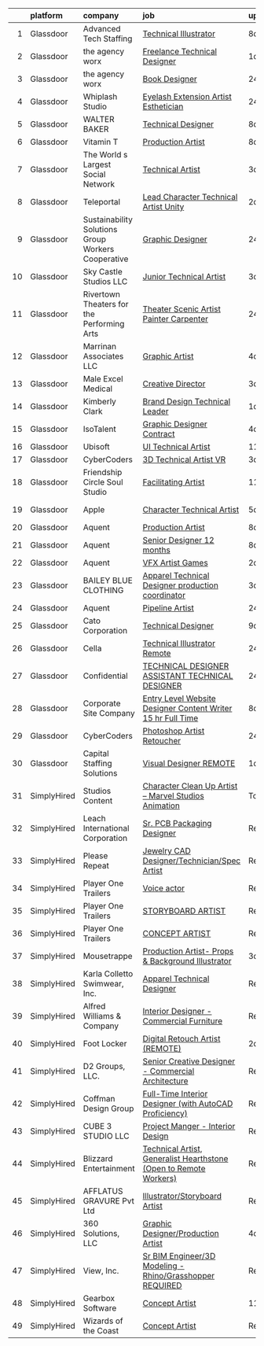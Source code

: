

|    | platform    | company                                            | job                                                                                                                                                                                                                                                                                                                                                                                                                                                                                                                                                                                                                                                                                                                                                                                                                                                                                                                                                                                                                                                                                                                                                                                                                                                                                                                                                                                                                                                                                               | update_time   | location            |
|---:|:------------|:---------------------------------------------------|:--------------------------------------------------------------------------------------------------------------------------------------------------------------------------------------------------------------------------------------------------------------------------------------------------------------------------------------------------------------------------------------------------------------------------------------------------------------------------------------------------------------------------------------------------------------------------------------------------------------------------------------------------------------------------------------------------------------------------------------------------------------------------------------------------------------------------------------------------------------------------------------------------------------------------------------------------------------------------------------------------------------------------------------------------------------------------------------------------------------------------------------------------------------------------------------------------------------------------------------------------------------------------------------------------------------------------------------------------------------------------------------------------------------------------------------------------------------------------------------------------|:--------------|:--------------------|
|  1 | Glassdoor   | Advanced Tech Staffing                             | [Technical Illustrator](https://www.glassdoor.com/partner/jobListing.htm?pos=117&ao=1110586&s=58&guid=0000018229d12e0c80336b0e93cad712&src=GD_JOB_AD&t=SR&vt=w&ea=1&cs=1_65f32e33&cb=1658558951358&jobListingId=1008005732955&cpc=149B3D5996025BBA&jrtk=3-0-1g8kt2bhbim8n801-1g8kt2bhtjfn4800-50cb0154ecf01cbf--6NYlbfkN0A9CgweQScmmzXFz_AWEu-16fuTZ4lws6om7T2AJ3_8yGS3fxso7EQq06-EfO0Qsp0Ak0hAi33wOSYFm8Xi4lPJcVlJ2an-Py1HxOhxp11c1-ZftVXExKj6-bbAiD1bDPKmH4vIErN3YopIPvL3YM-qzaiOyJCI53wUHwjRq2JuozLOAmFa6p6QhukWTBA5I0psl3ZgycFRbf0Of-8auZ5rNgMlitZ-Jp98KBK8c3KEnTjVn4tsPuvtFT_X8O26VJI0dDmvJvq6WUQYxTQ4Tt32lDMq1KgQxbgw_2dVQIDdfEk_jT0zVgJB3eJ7ZxCHg3jVpgfPTqOkK_seUpK1BxzUooiBpcBVt5ukOk_0jXcI2WlmIUCORBxj2HILpBBdbIYNsOoge_3_6yYdlggzSisPbqhd1zAQsb83W599_70MoCv-DvQyimAjWcOIgtnPZsDuPU2NcLOoKubmHBOV1mmR5LBGqwe97Y5kosdl-rhfA24Sr79ciRIdBWSrHB0i_0aKpmE7S4b_yA%3D%3D)                                                                                                                                                                                                                                                                                                                                                                                                                                                                                                                                                                                                                      | 8d            | Woodridge, IL       |
|  2 | Glassdoor   | the agency worx                                    | [Freelance Technical Designer](https://www.glassdoor.com/partner/jobListing.htm?pos=126&ao=1110586&s=58&guid=0000018229d12e0c80336b0e93cad712&src=GD_JOB_AD&t=SR&vt=w&ea=1&cs=1_e93686b7&cb=1658558951359&jobListingId=1008020309323&cpc=451933188B21919D&jrtk=3-0-1g8kt2bhbim8n801-1g8kt2bhtjfn4800-5f60632cee99fe33--6NYlbfkN0CNOKpjDIEH11s39GTuUki_mvxNbnX5BtDlH5CMrheAnKze_5JrwQ4joDkGUDohP_TXVQTHn6GQ5ABzfqJt3Bg_qg8mgbug52rkwEcGrisPpYqgv8hmS1D5KwG1SZQd3dIU6W_bar4XS1j3GFEEXRosLsvmTTgqVlcvUdU3C9rpFT1x0kgfWunpBhAAgL3pDO6tSJWaJtlgemj88CeMq2ZonLem7UQs0h8UMHsK2If7q_YWMWCgNeqJ_yG6Kw4UANL07K0o_KaHpgNnWt0JTmnzAaBLsJ2dMe1yY_PTVNOhmjmrwDAptEiR3VCo24g6h5uhECwCww_byt4g48cZFt1UbKtwaTA5lqU6mGvHIb_NW-cYNuLKCAqdjlgM_HQPHIw3MP3KFYxaA7JW1o9leyR72Y1bV9TeImL2so-uV4CoC-oiSUs3oJOJqzHxyAKuYoIfX-ipWqY1V1KHut9cdTkZVUxQA44p8u3mHvse4GS6PvJDXvNz37_M0ECmeB5nYTTTAN1u0VAwjg%3D%3D)                                                                                                                                                                                                                                                                                                                                                                                                                                                                                                                                                                                                               | 1d            | New York, NY        |
|  3 | Glassdoor   | the agency worx                                    | [Book Designer](https://www.glassdoor.com/partner/jobListing.htm?pos=124&ao=1110586&s=58&guid=0000018229d12e0c80336b0e93cad712&src=GD_JOB_AD&t=SR&vt=w&ea=1&cs=1_e585ba14&cb=1658558951359&jobListingId=1008022810615&cpc=AC285F3A3ECA6BB0&jrtk=3-0-1g8kt2bhbim8n801-1g8kt2bhtjfn4800-56f2bef7ab4534d7--6NYlbfkN0CNOKpjDIEH11s39GTuUki_mvxNbnX5BtDlH5CMrheAnKze_5JrwQ4joDkGUDohP_Qq_Ry2XKId1W8UG7leWFfwYot1I2Q7BlMdyoWZz8f1ytNTzim30JPijwQCJQhhp-MQWS4Ch7l72th1w17JImD40JPMNzOW1sp4lNxP2G7lX-Bma0LnCjZp4uj9dpJWQ6aiQ-79m7mstcLeZYcRioBalRU0Fn0QDF7lslSOdHnpKf6NtUah6tpedGqVnK8mPzOwZeCz3o9ttWz7FP98T03nWibshkz-tX5qzSRxCGpjzu7IaPW5X6gpYPFKBkvLMVfA6R0eDkXHgclHRJvhc6302INkPeWvFkNrgUdQvAmOCkM38vSJ4Gq-b-1x24XV9IuEpKqXXYZ1Sx8B-8buXaKk02qkN8JpKlGt5mW_xx5EyqCj_oqU9O1dudWkIYR_169F73GY1cFWQeTfDQAWqjtuhVPid2uj8OvD_goDLj1ur-NsjaXSq_ry-9saDn_PpGk%3D)                                                                                                                                                                                                                                                                                                                                                                                                                                                                                                                                                                                                                                            | 24h           | Remote              |
|  4 | Glassdoor   | Whiplash Studio                                    | [Eyelash Extension Artist Esthetician](https://www.glassdoor.com/partner/jobListing.htm?pos=102&ao=1110586&s=58&guid=0000018229d12e0c80336b0e93cad712&src=GD_JOB_AD&t=SR&vt=w&ea=1&cs=1_5a45ba80&cb=1658558951356&jobListingId=1008023806937&cpc=BCF6C35513A620B2&jrtk=3-0-1g8kt2bhbim8n801-1g8kt2bhtjfn4800-a4aac205ae4ff03b--6NYlbfkN0C3R9r7G2Vcs6tTQV_FwtvYebpHzuyyM-pWztZbLFsiErDqPE2K0vEoU2FOJ6iv7c7twOgkGYNpAB-ytJzYM6W4izJtKLzp5EKK04EzkRw86ECIhYJFiZkbvM3v3UF2TrGsFCwocsoMzJbb-N4E4uJyPQmUkwX1aFXUrsbLUlzFIJzkzIKcyVSXiCEksT6NgJL6bAP85CHDR9pnxlXS8Xi98vFtJroEeX3AA1eJIXQh0CcD20C6lOKugcePI0Weyx3zuTDiNGdN4JY7YXRU6IUz_Bv55qRUzqiJmivC6D8kcKZh7LAve9NWWN0dUL2xBdv0VA1Mrs2HiPWlTH_1CSUiZvyFruhGB78xhSZ59FyLvFZg3U0cyWofHMYoV_c4ShUGDk51rAsxlXP3dtzymSDzK_k-9jI1LKdn-3Ux4djC1ZPukOG6Qnj5rRb5zgp7i517oOOkp_CQT2aZbHbo4XR3GlNno3o1yRC7QBZW50DzFvyFhp44rzHLcoJAvn4hZ7-Zt_Vzp8iSfA%3D%3D)                                                                                                                                                                                                                                                                                                                                                                                                                                                                                                                                                                                                       | 24h           | Knoxville, TN       |
|  5 | Glassdoor   | WALTER BAKER                                       | [Technical Designer](https://www.glassdoor.com/partner/jobListing.htm?pos=103&ao=1110586&s=58&guid=0000018229d12e0c80336b0e93cad712&src=GD_JOB_AD&t=SR&vt=w&ea=1&cs=1_4de65662&cb=1658558951356&jobListingId=1008005332025&cpc=CA5E2B5B7F82281C&jrtk=3-0-1g8kt2bhbim8n801-1g8kt2bhtjfn4800-16b3193b0ede4e7f--6NYlbfkN0A1-j4u96m2xyqoeIWnPoR7_J4x_bs5PQ-S-7T73NKrWs1ICRAWkHF7n2wd2ehqD8mDuGAT67GNun9A0CDmgBq9KSGfgngPpHkvvyaAc0N8118XMNXDUARQgpqAiZ1AtpVDpoLLrYWxJ2obS0RKBKzT3HjfD14k6Li0J2v4QPvvVLY-SKT17o0jgPq3UAme0rQHbD5EyRwtxvnwHcmUSZIv4MBCZKfouRzlBYjVSt2UyXdgVk-SN13r63QEPq4hsxvcIGCfeS6tcQCSemOR6P8BdkJ2dFSlEFPCtD2T2uVnEyCqplOUmKgWyCswq9G9FSud6fNB8rS_T2NoyE1jHDfYpxyfUcim9RTy1dhDJLYN6izl9dJX490lcxnDAptH4v0BRkvphsItLQ3iX08hhF8RImx_lQxSDyav0IhGLKkwLXsJPN5EGefijH3fgtk25uJRxyFEnYTjqKEQBDPRAYfaApqXGSmBJGBEPvzq_h2V6Bf_HckA8Hth)                                                                                                                                                                                                                                                                                                                                                                                                                                                                                                                                                                                                                                                     | 8d            | New York, NY        |
|  6 | Glassdoor   | Vitamin T                                          | [Production Artist](https://www.glassdoor.com/partner/jobListing.htm?pos=125&ao=1110586&s=58&guid=0000018229d12e0c80336b0e93cad712&src=GD_JOB_AD&t=SR&vt=w&cs=1_34a94476&cb=1658558951359&jobListingId=1008006319064&cpc=AC285F3A3ECA6BB0&jrtk=3-0-1g8kt2bhbim8n801-1g8kt2bhtjfn4800-cb642c009b6d05f3--6NYlbfkN0DMrcEu7yrtATojKJA7cEzGQ3FdRGWLh0CZQInL4ECGI6k5tN82kdM0OKoro5eXmjo80z3blDf38PC1Zt8ansBjYCTwYnES0z5NsCGd3rT4nzWEd62_hqYw1dQSl6TavqWoMBaIsEHmvS04GKJ6S_7Kyf0ff_c4YqzIs8tdL5mNPBUCuzGI6vwtKsQ8Yvy6Jko-Tr4PYk01ZOZtBXKJO6pgrrNStfL75kPPaaoiGgMjNg8hyb7a5L7YgapJMvUGN3jOc_CPymb0pikMIr1iICKQ6uFA0mFg40E4nkQ14v8Ym1QgIRZd8_hmW5MybNraKU7GIEhCOWptBV12nKqeJQjLq70Rlm4rUvGKkr7e3TCvLETkZ3U1F1hhZ4GqGzjH-_JN5Vi2UjaaZ-eGT7JWQ9tJvj2cvHMFMJFtzjSSy0ribWSsLz1aVkIxh4D4Aasf1pRVaPuCamR8zmYm5qW2HQvC)                                                                                                                                                                                                                                                                                                                                                                                                                                                                                                                                                                                                                                                                                           | 8d            | Remote              |
|  7 | Glassdoor   | The World s Largest Social Network                 | [Technical Artist](https://www.glassdoor.com/partner/jobListing.htm?pos=112&ao=1110586&s=58&guid=0000018229d12e0c80336b0e93cad712&src=GD_JOB_AD&t=SR&vt=w&ea=1&cs=1_6e60d566&cb=1658558951357&jobListingId=1008016092355&cpc=BAEB662971763A76&jrtk=3-0-1g8kt2bhbim8n801-1g8kt2bhtjfn4800-3fe48458527b2a73--6NYlbfkN0DSgjPPcnEdvoK3uuxfISLALE6pB1FR7YSHOr_tSg5_QGIhoz_2VqUepdcKLBLI_zSI5rPHLCmBGcHrFrck0cHjdU5__OMtuROnyZWDMOtqNSikp5wvkTxRpbsPl5pbutXcizHzgqtDKCR-K6arTo1pSf5JZqUluYI6VYaa-41gPl0TfFDrGXrDZGrwF0CKf7oqQHbWr4NfcdSrC3_GPVKg2jcKyPJl5BTyAp5BnXS1yeTUKFbEBfSjHcyRD3BySge2hUi7HAuN824fXsvv3ylqMADebnL8HET3hsAo89tgzI6HpzcaWqt8yUd3o9cPc9-fiZZDn37ywppfh4aS6MB2tuhs60fcucYZR8SIz7EB04hm9oTrGq961Ry3lxOFUs7Hgd6I-83E9Xea0j0-ByvNvodqLYSz-wR_Avam5w8TszDGGWhdDARtMw23pZQt5QGW9xjmBprq2yGPbYWH2pIB6hkAqTSLw9i8qwzNMx7V53US-VceS9LR5H76o_I4NGzWpMJANqqAdx28hUAWn8mUver2TblyptYwlz8fpYXWoKn4wegLbmVDgPt90DuYZC7UR3POPDLqrpoNCkuhlV6L)                                                                                                                                                                                                                                                                                                                                                                                                                                                                                                                                                       | 3d            | Houston, TX         |
|  8 | Glassdoor   | Teleportal                                         | [Lead Character Technical Artist  Unity ](https://www.glassdoor.com/partner/jobListing.htm?pos=101&ao=1110586&s=58&guid=0000018229d12e0c80336b0e93cad712&src=GD_JOB_AD&t=SR&vt=w&ea=1&cs=1_fd9b0baf&cb=1658558951356&jobListingId=1008018217344&cpc=20E46BB5786CE82A&jrtk=3-0-1g8kt2bhbim8n801-1g8kt2bhtjfn4800-859906894c9f4cb0--6NYlbfkN0AntC0C-TCVph3zu4OMPCfnQ-MMa4QglcNogR1ub3Tc_rZpyyJWIRgVi7EPDJFmRmFcYf0QzQ1Ku_ZX85dKfE0lMzCb5y1OiNdkVSz5CQgf-MD83-MTBdnj7igXv4Tljj-W0vMddCTkwos60s-DNMwYa_SBUvewDsiz-dhR5ay00I08jioO_88zWj9ex09pR8wqNo8VcEbPAzABLKeBh7RJO8X6OViZCwijzh2tBONFwNpdNHDaY_KjiyMPNqYdWVzyFqyrLc_lW1TwHYO3ofYtWTXG05qAXRLbW7kAOs96vbdLni4N8QFBg3Jy3DUuiucFqqDt0CuEHD7Ot-ssa7Qnvz9koTpj1Qno3fCA9ptValXSW-22FxTbfFyv6V8wdtbCTwCi3D1sJN37BEktu-ft_LKVlanRZaoS326m8gZPdojkBa8orjGqu9GR8RPaH966XAsAS-M4VF5FRXIa16N_KuUzykAveXt8FGtgW8FXIIxgJg-_23GveBxuuflSRCGjEw2Zq3ExjA%3D%3D)                                                                                                                                                                                                                                                                                                                                                                                                                                                                                                                                                                                                    | 2d            | Remote              |
|  9 | Glassdoor   | Sustainability Solutions Group Workers Cooperative | [Graphic Designer](https://www.glassdoor.com/partner/jobListing.htm?pos=114&ao=1110586&s=58&guid=0000018229d12e0c80336b0e93cad712&src=GD_JOB_AD&t=SR&vt=w&ea=1&cs=1_7cd7823f&cb=1658558951358&jobListingId=1008022285811&cpc=F583A5AE0DDDFE3A&jrtk=3-0-1g8kt2bhbim8n801-1g8kt2bhtjfn4800-019f68c7207ca2ce--6NYlbfkN0DtdU5R-ToAv2xdkvsd8oJSGFfCO0ehaV5AhNAfMTO2EKkvNUCxhAZVh8FTJJJQ-LBSbytpXPmxJ0mLM8l84vRo2UWrtIQrGi44zkJfGC3AnQeNqyx7D3s893Qjt-lzv12RlHkYPDqg-XyIqYP2T_z-NX2u93bhcMFidKPlRa8IuStN2NtQ4e6qfwH0Y0BYjrb45AxFAxLEvEwUIzc1HfTMVeTBfpFnaVocS3vf4iTJmkskAFvMTyG4Ii-EetH2AyqcN9WFaBZkUQfvKp9qFB9-a2T68UeQW4l0eKHWU0zECGhy7yuKO_0BVlE4FbK9PU59t_Bk5wuzzLI2ecy0RjdS_RTFx3jUulMAB441XBqwqX527YsjkwlcIfTXLlWMs9JIh9gi7WUK02DBHViVvKa1hb0bG9R3uaCfnsbhTLD_0o79hCGJIHtWDRxjtBa0BY0Ncue0cvTRGXG34YlJL7T0_4-8jqvbhqDE7bKrlkpTkVE_BM2vDfpFX-UDaG3kNZI%3D)                                                                                                                                                                                                                                                                                                                                                                                                                                                                                                                                                                                                                                         | 24h           | Remote              |
| 10 | Glassdoor   | Sky Castle Studios  LLC                            | [Junior Technical Artist](https://www.glassdoor.com/partner/jobListing.htm?pos=129&ao=1136043&s=58&guid=0000018229d12e0c80336b0e93cad712&src=GD_JOB_AD&t=SR&vt=w&ea=1&cs=1_2aa94c16&cb=1658558951359&jobListingId=1008015506203&jrtk=3-0-1g8kt2bhbim8n801-1g8kt2bhtjfn4800-0e0249a78735fb28-)                                                                                                                                                                                                                                                                                                                                                                                                                                                                                                                                                                                                                                                                                                                                                                                                                                                                                                                                                                                                                                                                                                                                                                                                     | 3d            | Remote              |
| 11 | Glassdoor   | Rivertown Theaters for the Performing Arts         | [Theater Scenic Artist   Painter   Carpenter](https://www.glassdoor.com/partner/jobListing.htm?pos=109&ao=1110586&s=58&guid=0000018229d12e0c80336b0e93cad712&src=GD_JOB_AD&t=SR&vt=w&ea=1&cs=1_5f3686ed&cb=1658558951357&jobListingId=1008022977348&cpc=82ABD2B5CEB98952&jrtk=3-0-1g8kt2bhbim8n801-1g8kt2bhtjfn4800-59be4934078a1e48--6NYlbfkN0C2ruSLbldHgJRxGqX58M4ekFWuaOJ1Xy3nZgzYPyc2K5DCdI3untnD8w4bRbPm75XK3iZ8lC6a5awUCwdi6dhvDUFKHTvzq0pXs7yuW0GdvvTJkGheNc21EnzFhxa9cBKlUobHATNsKp6kyNGl377sPkB1cpUZceWW11LDowq4T07t3DYlPrkZgs6X3clJGazWSxr5jNiUayCvWNnCy-c4sthFdWaTUAKmOFTq4B121NTMGN2EKRoUknjI9fs_LZwHTMQifUhIPZEwCK1bie4-S9jHPYl2gH7vg6PKLlgh3kmGc8GRe3j8lUVYsiiKYf2yojfePMxcHuTSTU3GMuPifQlqE_ELP7eFjDkaqT9aZ5AAAJeYKor8rhOgo8M30X2irFJHIediIw9eBf3ZDCLLELGPGUQBJa9cEPPbYVoIHcTi_s8ERHCHglaS6eiC7RKKsUps-w88tmfT0sYU38el5tahe3jDfqmZHEbV7gRqA0JgIV_O1SV9VPMjJgqTaHGC9euqUYQftw%3D%3D)                                                                                                                                                                                                                                                                                                                                                                                                                                                                                                                                                                                                | 24h           | Kenner, LA          |
| 12 | Glassdoor   | Marrinan   Associates  LLC                         | [Graphic Artist](https://www.glassdoor.com/partner/jobListing.htm?pos=105&ao=1110586&s=58&guid=0000018229d12e0c80336b0e93cad712&src=GD_JOB_AD&t=SR&vt=w&ea=1&cs=1_7d191a0f&cb=1658558951356&jobListingId=1008012020160&cpc=25F7D4ABB6558D0F&jrtk=3-0-1g8kt2bhbim8n801-1g8kt2bhtjfn4800-d0d3145089aec4e2--6NYlbfkN0DzaDHVbxJ-LJZej0v9fk4K-FwNocoxjQ_zxp68kPBvcgR9UG8IK_m_cyK7bRibnjp2ZeZUK7QwJwDsLm-I7t4pQC942T1US4nsZiv1UkpE5yWyI44klmBesQxSm8EyHN-tlhE2QJaoO_1-1QZVqzIvIo-NqbOSGGZYATFrEbFbzGARjqiOJyO00RW8TmvCwvv1yVxOjKXtnpdy4_mqnY6xmOKBraMKjjPb011DS1ljspCADw5zCTslqzS4iW92gNaKHjU_W8dITmha4dOQc4jS8fA0sva4jPIAApWbs-DpAprv3U5FG9aS-YT8rSYEtaP-OfgzxLDxJ7Fzg7o3-e__mFZz9Pl5Bebd-cFP3iI9vTI0NCHC9TQWQydeygdl0qXJdjdNExgTrnqVDnCgkAAdv4QcK4QdalzHChdQHc9NgPCItY8o-_7glkV0U8qXll5zimfAWez0XgiTJnKSpFO7PqK5q3vjmps9TvC1acXAmY_Y8z4CdlCjZV-omh4O3DM0zxp5-W_1Xg%3D%3D)                                                                                                                                                                                                                                                                                                                                                                                                                                                                                                                                                                                                                             | 4d            | North Kingstown, RI |
| 13 | Glassdoor   | Male Excel Medical                                 | [Creative Director](https://www.glassdoor.com/partner/jobListing.htm?pos=115&ao=1110586&s=58&guid=0000018229d12e0c80336b0e93cad712&src=GD_JOB_AD&t=SR&vt=w&ea=1&cs=1_960ae548&cb=1658558951358&jobListingId=1008014400362&cpc=1FDE87803EF93CD3&jrtk=3-0-1g8kt2bhbim8n801-1g8kt2bhtjfn4800-3f63451143e460bf--6NYlbfkN0DsBOlmEAMqZtav1V1WKZO3RUElpafjggtWvxyDQ3xFSifppBEtoJtmKfzthX-vHSumwAG3Mw0AkM-YdHZfElya1pCkAPA3G1sU0mEkGmwwCCfFS7waZYYsL9OFTvFv3nF9fbhmTnv-YwTo2I-WNpGWbE29WmcIp3TlMOo-_vM3w-7UArWCqDt1n0RXjq4olpHe2ZdA77VBA4OOi3X81XXhBn_rEygghpnfrKHVfpCCCXCPQ_T2sfBVrrU2tVJxcuGTzo7rJMWt3XpCoH7-T1caSnOtDHv72vgElwQeSlk0UZt8naJeM2Nse7lGaIN7nMxEbsBRDhlJ1jZXwhC-lAmgq_oHfDOlX35HOwce6Qxdj-oVbfxyetoFBiy09EuZJjtOlRaMuVeC8CyEAiaXBe0IYGoV5-aXip7Uj4ex4mMQOvVO2z6ZdfB_ozF2A9mDP-nrZs1DVongCqyC1x5gOr_OAnkiYzIkauW2NDs51qpIpNl8OlE89JI4hKnqHYP9CaI%3D)                                                                                                                                                                                                                                                                                                                                                                                                                                                                                                                                                                                                                                        | 3d            | Charlotte, NC       |
| 14 | Glassdoor   | Kimberly Clark                                     | [Brand Design Technical Leader](https://www.glassdoor.com/partner/jobListing.htm?pos=116&ao=1110586&s=58&guid=0000018229d12e0c80336b0e93cad712&src=GD_JOB_AD&t=SR&vt=w&cs=1_1bcd7bfb&cb=1658558951358&jobListingId=1008020834335&cpc=D69957E0862862E0&jrtk=3-0-1g8kt2bhbim8n801-1g8kt2bhtjfn4800-d40f071fad7d32cb--6NYlbfkN0Dig86G4ktrN90rJm4FEtHzKKttloEdrrFpX9HG6zKuQMw8TKMslLlcjrUNjEIzfmquyH-shCZIiwKhuXCvaOiRPBJlm8NgC-5J5M0SZeBLZt-_g94oS0mabD1lrTFrJR1nySTblZtt8lkx3wI4_OkdvBZnckuD05Q3arYIc5bol4aizDj0w_17jbp3enxcsWUtY-YfSnvLSBFayTSdK2mLrA5bx4MzI3_5lykirpChUBPPYVqqeRTGy4uZmtoqFaa-h_Rf1T2a3Q15jwTn0wmDMFz44_w40ipXwRbNblC9-F5Ul3t-Ktwpy0yLNwb7byZyrfC9Gz_s9ftRCIkbKM5AYySUPusFrvOQRCHLAj0Sg_7J2iYciVuj5xssQI9Pc6xLPvVNiM2T7PPuKRXV_8_vwWmkzKA3h6HwIi45c1_zo9Cwy1wcint33Tnd6zkULPPKFSq-8VwE7UC7w8qqlLkQJ_soZNVo-Fs9K2EJS4-iXv5GYTv0xEQe01VFijSxB4JdwBb3EtN845xhMHhiiun6Ogxup4Y2_4OYM64iG5is5K0LdVx4Z5PkTKUKYniqPpxKa0cfFg5Yau3oxCY9qZJGvrbQLc7taK78l_YFdY2XmqGyRFvGWXoAJi1ynghWIInb1vddda_G2Fe9gwXSAHnSGVbyx2FTHYaFs0R3zUjWuPQeQ-mp8lSGtAhCf154fZsRw2NFKqJDXsdY-x6omaVjS_S8GGnrCw4HrcA6EIJVUiFXsWqIRZATIxieWo6FSDA84WW9rRcX1enFtYGEPIYrLIPUfDKRmDn9kRvNnnpkZdfECFolJhlYdsgCq_aufTMZsnBIvMya3JKaqNSPmV0kNnyMpjJ-jqAyTin3Hd7d56me6mGB0Xa6mngijeIrC3BeKu3WY0tZLhttgKAi9n6pWRcxbCqOYusd0O3_oXzmRUwuuRu6yDePtdIKaY03l7JkON9Oc3enzsamZY27pemrbwdsCTC-4XwXWK3tbbLItGuniZgnVijIYhayDrx6IhcDzx47mNqFk-iC3ng0ED2qoRdw4SrHTtVVBRFJDDHnJZgiBmalgVIVh4JWfjQDTjerdJ3ahR_MlvwFgqS7nt5QjvLB4eYKOuE%3D) | 1d            | Neenah, WI          |
| 15 | Glassdoor   | IsoTalent                                          | [Graphic Designer  Contract ](https://www.glassdoor.com/partner/jobListing.htm?pos=119&ao=1110586&s=58&guid=0000018229d12e0c80336b0e93cad712&src=GD_JOB_AD&t=SR&vt=w&ea=1&cs=1_4848f5bc&cb=1658558951358&jobListingId=1008011865616&cpc=76BDADE3D6D9A820&jrtk=3-0-1g8kt2bhbim8n801-1g8kt2bhtjfn4800-d5864c707e7e71d1--6NYlbfkN0DImNp3QLF5YaqX3zr-2zRyW3u228IGIKvMFxM2hsb-NJvdz_sOttE7GdBqitoFMOkmlj-zsVfY4XglKaTiL0dgdl8X4ikKX-RAx4wOJ7ouy3SQJf1dOSVQP5rrifk8XQottKcxFNL3SJs70WphZhGI1cpGoSYBv7_ij5UetXYvjTlbhArdVa6s9PL4BwwJei9O4SdK0sl7LW_4trrtfCo6gs9zOM3vGnBIwrK-YXn1aGVw-bq2YqiQgBkZRu3lxD0qimMmUAb_yvzYsE0vGMTNgylhrc4vn_9bU8WR9ZnZN4cY4E_MdX1rZOCn9PSXO1RwwP_AuW1khl8hFfhOKBVrYulSszcCCe8e-uWAnK1domLt5MEqFY3E0auvaTNxi6Zqv_gNQ7oVHfEuInGYzE6aNOwmkVBpFHTA7czddmSX4Gas9AO336MfROyW3i4BFqyosiy6BwjuqRB3zyhJm8oieuUN2flLhrF_nit2T88NR2eYbb_s7WnUgVbbAO4HnhyAChO7OIqeQw%3D%3D)                                                                                                                                                                                                                                                                                                                                                                                                                                                                                                                                                                                                                | 4d            | Lehi, UT            |
| 16 | Glassdoor   | Ubisoft                                            | [UI Technical Artist](https://www.glassdoor.com/partner/jobListing.htm?pos=130&ao=1136043&s=58&guid=0000018229d12e0c80336b0e93cad712&src=GD_JOB_AD&t=SR&vt=w&ea=1&cs=1_b6885391&cb=1658558951359&jobListingId=1007998494479&jrtk=3-0-1g8kt2bhbim8n801-1g8kt2bhtjfn4800-c9b21f008b357e52-)                                                                                                                                                                                                                                                                                                                                                                                                                                                                                                                                                                                                                                                                                                                                                                                                                                                                                                                                                                                                                                                                                                                                                                                                         | 11d           | Remote              |
| 17 | Glassdoor   | CyberCoders                                        | [3D Technical Artist  VR ](https://www.glassdoor.com/partner/jobListing.htm?pos=118&ao=1110586&s=58&guid=0000018229d12e0c80336b0e93cad712&src=GD_JOB_AD&t=SR&vt=w&ea=1&cs=1_36017378&cb=1658558951358&jobListingId=1008015068588&cpc=F4EED0218A761C36&jrtk=3-0-1g8kt2bhbim8n801-1g8kt2bhtjfn4800-b23eb107a6dc3aad--6NYlbfkN0CpFJQzrgRR8WqXWK1qKKEqALWJw739KlKqr2H-MSI4eoBlI4EFrmor2FYZMP3muM3y1yHAFzlwARSNevyfBoFO0j6iNyLN4KuIk2qBKc7F6YMMdPOoWBLhIvAPxacVQ7xbHxjG9jZkKVTxBiVg1Vh_ZrMh2yKbcgqNTX6AN93v5cY6bjqxVJhf1ofUoO85acm-Tb1WRmnS0xmuUt_RinQ_NnQ0swtJeerGZW1EQHdS-g3fxtJrYzLSWwjBYTFw06UX_71GAlOxETiAMR8EKHYyDqXEQmLkIFXGO6MlV1SOslGHZc0OEwMdmBo0NX7bTugJwSZ1t36NNQaRuzUyw6gpvhUNglZKnDaRRP497EKSvh2AffbMSx6P-M_F0JeTdrf8WhPnWTbVclUww81OLZomWwhrKSa2HjC2R0Iml8IQnDWjHzQxB6Fw0-crfaKDA3wySNiiYbBqrpGOflfu4X7eibeso01AQePAxIiLyN9BvNi4UI-LhREk0w6bC9dlHhmb_T-VTdtlKQ-nULxphpspfVRGQmKq0GJmnJ9iZS0cl5jUn-97mVFLqkbKygloaMNsUnzxpUT83JaHduCDxrLJhTfXuyA-DZn98AvVRcDCBYLdJrPbusS26uw5u9eG0vadZ6yJH8CHFGhCuueqrD-c8EzOJpZPcdVdZkHmzc92u6PEf-teAiCFaGlwhJwdTFL78CPAxb5IC0upzT53iNCzywLODvVbpvPDwlAUs1Kmf1bC2QOqOqR_OFBXCjOikPsrnkKOxKFx-mbN3pQgbW_ftQ7h9bvtir5cNhKPU1Q4_ojVVb4e9e8W-Et1sKifvTCQYmiA66YYOXNYoVyn1jggILmaJsxjPoZ4ZvgztmriXMdCAZqYohHHfHZh51Ngulb0otQy1qCb2iH8B8GWOIMo3OyrT5jdaj_bqYhCeP1rdJBEzzloNKuutxU9xtC3XkLh-vUuijrt4QyBJhCHIFsadhQ9-IWTzAkQcY9Xy3C7nA%3D%3D)                                                                                                                   | 3d            | Venice, CA          |
| 18 | Glassdoor   | Friendship Circle   Soul Studio                    | [Facilitating Artist](https://www.glassdoor.com/partner/jobListing.htm?pos=107&ao=1110586&s=58&guid=0000018229d12e0c80336b0e93cad712&src=GD_JOB_AD&t=SR&vt=w&ea=1&cs=1_a237bcaa&cb=1658558951357&jobListingId=1007997379701&cpc=281FE6ECBEE2538F&jrtk=3-0-1g8kt2bhbim8n801-1g8kt2bhtjfn4800-cd5f6426ae09bf2e--6NYlbfkN0AZiaPZyccuKjlre0e0RaBFeO48J0QExrO5hcuLctOVaIu_7Bvz8W8UOYOnx3XUNJ31wgdSvtoeeXvIxZzyZqTGxdrgCrcJVHy9sALxoqXUk9x8FcWFNXNzqSi2fRTrQ62_pavcWlSl3ZKIsgbYS5tNPu7FXYeP1obA_dE-c40LoHDPYEpMgtUU0LKUfRvJetjzB-YTvwNMJIJ6Jy-rilbjZ33zezYQUXJztUNh9TkmdINKlsue2GrOGkExULXFda5Lm7KymjkO2i_k7z6xGMj3Sc7xtuR8cq4k9vTXY7PdTjV4uoXaZXVsk9E1JijtdZnCw6HPgliDxrLd_3RHXslnEP6-tt2RQ-bH_-FdNUpRzLae3itjDSu76jY-xAfxiLbQX9LhmHgU8qwjRYbJPoGhl-HXNpKgkjVEoBbFZDfHx6BoxOgT3lRmMKZ4zUorpHydnBBtU8C-R7ScN-2BpBqMMmFHHeWrmuCcVNkd1ERHu80EO30qTTEFZX6J8dHYfGU%3D)                                                                                                                                                                                                                                                                                                                                                                                                                                                                                                                                                                                                                                      | 11d           | West Bloomfield, MI |
| 19 | Glassdoor   | Apple                                              | [Character Technical Artist](https://www.glassdoor.com/partner/jobListing.htm?pos=106&ao=1110586&s=58&guid=0000018229d12e0c80336b0e93cad712&src=GD_JOB_AD&t=SR&vt=w&cs=1_6c475da0&cb=1658558951356&jobListingId=1008010117631&cpc=F41FEAB56D215062&jrtk=3-0-1g8kt2bhbim8n801-1g8kt2bhtjfn4800-66b1a914a282f75c--6NYlbfkN0BvKrLyj5gPmtZO9T8euul8TCxuuKNOtzRJOomxnwSEodTz2Bc-sPZl5OJ9R4TJsNcVXjfURhm1FmbdCaaE0mLWioVSDreO3to1QXyS7aRPvqaJnMMzTGY9OCqxT0CVY9Pig2Hg_riI1LAm-REtiMWaXOApSLO-NJxFTmsaneEUEO_Vxlis5irsO_S8bKtKrrr7-e0CqJpi0e2Pb1dUt7cih4IKszEZKC36ExcNEJawhBFSJrW3_XL04NFxALSTDv0rqKbHUOlLkME1Mh69jSUGmMnu_lRvdO4ouwKpvmcXK5MiMsKa6OdGmIKgf0aDFT8xnG4jjeK_8SOlK_7xrA615TR69f788OMZjSOqHn61yNLJKmyL7zepZUpVQqY0vvujgYaGTaB6S8hqy5BRv8Q8soYYioRB0wj1B0Y7KGgpNcR13Z-2HPS3MRPM395XbMus-X6djNuKb5VE9BBoen_z5Csda_UVHVK1S3qXF3jbDY5hqpPFVvfzCU-2XyjQnoCQy2nx3a7VOgl6oI6XExICnEV6J6oefu7ftTgeBSVsEMayfGEqRYcVRf97qyx9p9LyT4DM4_KtHOpQtYeLnYL8yYLyTadI7kxYeh-dLh7UxMwk2tlSurgBtLCl5A6L42hWsh07d7BrkYl6EMYKlVi4kKo7aY93ItOsMq_w3sLbPVsYKabyvbXLH8kqsE7VpMZB-mjwD9v3hvclijK1Ot55ndsoP46g1KLizCSPgqpWcDmB_fr13ugGSG9nkHvNeLnlbwegkd7xBT5Dj01rUxN8ACFk6FbNts1ANszWkLYlmos3sfYLJXoClNjBYgHatSood_AbSEvAbq-temOpTp36op7_siVZ0tXK4Hv8j6FbyqhlU41xsXuSWPqOOyTg8SBzECAS9GJL6JBXz1P_V8Ot_jYzgCLsT6XKMgk9AkrAevuoWNjvu6j-dVV9ISaIDboiuxjAHBTinQ%3D%3D)                                                                                                                                                      | 5d            | Culver City, CA     |
| 20 | Glassdoor   | Aquent                                             | [Production Artist](https://www.glassdoor.com/partner/jobListing.htm?pos=122&ao=1110586&s=58&guid=0000018229d12e0c80336b0e93cad712&src=GD_JOB_AD&t=SR&vt=w&cs=1_08f98233&cb=1658558951358&jobListingId=1008006434608&cpc=F41FEAB56D215062&jrtk=3-0-1g8kt2bhbim8n801-1g8kt2bhtjfn4800-c8f15266179b927b--6NYlbfkN0DMrcEu7yrtATojKJA7cEzGQ3FdRGWLh0CZQInL4ECGI9gD0Wolx9R2EDT7B77c2cQEUGPDUSTbuxhLw23tpuGCzUJpDT0Yu4R-59SbwJZtuyYwbqhVx61IJxk5BNVB2D0YkjgNrZdvEswSd6T4OZ1MwaDEuOPnXAKSr2CKggTv1h7vJ2aYKEbw-tLQxCtNNKmKrEnefGpYEE1ev3JU5lI1c-zMDLXhHpZHeNgSmLisJJZyYxSFH2A5kp3JdlyyWwaJAIMbA_CNCRG_41NtwbWqR0gnSQ037v9z9HuyP0YmJEGIHRO33XcPwibU15XVynD2isoGlhaW1nXcPMHd6TyThNRrQlEn9MGyvTFINkfzY6YuGFcQHFdYds8y5a2oTGxle0lg7bbOtQ6FTqy6Lb9gWt_uRrn2Y-AKfgTVtpHiggeJ4Ar1L_jcHmf-ZIjeyF2k7IUuyan02g%3D%3D)                                                                                                                                                                                                                                                                                                                                                                                                                                                                                                                                                                                                                                                                                               | 8d            | Remote              |
| 21 | Glassdoor   | Aquent                                             | [Senior Designer  12 months ](https://www.glassdoor.com/partner/jobListing.htm?pos=127&ao=1110586&s=58&guid=0000018229d12e0c80336b0e93cad712&src=GD_JOB_AD&t=SR&vt=w&cs=1_fa19ac78&cb=1658558951359&jobListingId=1008006434606&cpc=654405A9B1E0A9F5&jrtk=3-0-1g8kt2bhbim8n801-1g8kt2bhtjfn4800-73895f838e252203--6NYlbfkN0DMrcEu7yrtATojKJA7cEzGQ3FdRGWLh0CZQInL4ECGI9gD0Wolx9R2EDT7B77c2cQEUGPDUSTbu6ie_9Id8KnFr0yOJl-PMCdJ6V3ZtS83yxlVyJSD4qR8AFC7rocWiVVwuAl3eJ7O7LkNgGo3O-TVNNaZQCpxHPy6W6QpMmUjjMXK0_OQh6v75AZ30KISD9tir-XC4W2Tv0F0Jf4aj9T9f-yw0Q2Lq_sIbXqqZVpfXDZ9r6Qb9cDjAGxsFyUZTwtX3JoWL7aURm-cE3q-s0Tz_PmpxVxz30UINupD7HtqRGnM9sT2djbszdNZ-VTyM8kgETfZJJuhnlecwFZNcNkg0LQ3QJX_bfsu4bcfhRk8eArIhXIXIAfMkX6Q4cjbqf5OJTYMotTYshoOvcIRQVtqre7lXXwM4BP277nL2zlbkxO0vzZZjQ4rsZG3HWYgsPFk9nCHISEc2w%3D%3D)                                                                                                                                                                                                                                                                                                                                                                                                                                                                                                                                                                                                                                                                                     | 8d            | Remote              |
| 22 | Glassdoor   | Aquent                                             | [VFX Artist   Games](https://www.glassdoor.com/partner/jobListing.htm?pos=123&ao=1110586&s=58&guid=0000018229d12e0c80336b0e93cad712&src=GD_JOB_AD&t=SR&vt=w&cs=1_3d5e79f3&cb=1658558951358&jobListingId=1008018236891&cpc=F4EED0218A761C36&jrtk=3-0-1g8kt2bhbim8n801-1g8kt2bhtjfn4800-0196e5cd4b07540d--6NYlbfkN0DMrcEu7yrtATojKJA7cEzGQ3FdRGWLh0CZQInL4ECGI9gD0Wolx9R2v-Aex0-GK04TqtDen7U43IV7-KTruYmqw6eDqaCsw1KTJ6XvPedr-0xDOpRyXJwILUYld2fm5PLuPyyWgyKPfoSK9z44uxC-5Q28C2EigSmgfMBNo0zOFUB3e4HMidCOZ9vJ4epcoDIlOkQMUKb6f4inOZzGR0Lk-zUZ5LeckylCiak5MwdNRHWvQv_oLtUYJNbMVheWq0KnhoOEclS2Ku7umXlApvIm1oU6E4cXAXs4ii1aXepWXkFfaHSOGKHrrWvr1TrCHjmSHh_4iZWWCjtYIKwyeKEdLWjNOwvqhRcbylxc8LM75mRCXU0XRYqV3zNYKs57i9NBkvxnavcM7RiTjUASnnZURDz7Gyol7vTLM0dTyvHy-71mkW2OjaJAKGGL8h1eDoNNeP8PzAwvzQ%3D%3D)                                                                                                                                                                                                                                                                                                                                                                                                                                                                                                                                                                                                                                                                                              | 2d            | Seattle, WA         |
| 23 | Glassdoor   | BAILEY BLUE CLOTHING                               | [Apparel Technical Designer production coordinator](https://www.glassdoor.com/partner/jobListing.htm?pos=108&ao=1110586&s=58&guid=0000018229d12e0c80336b0e93cad712&src=GD_JOB_AD&t=SR&vt=w&ea=1&cs=1_ccfe71ad&cb=1658558951357&jobListingId=1008015178127&cpc=151E51E148764572&jrtk=3-0-1g8kt2bhbim8n801-1g8kt2bhtjfn4800-42036016387282d1--6NYlbfkN0AtlW_omU2Xx3W-19HQ_drmTKCWebiHnmA5lS5PDL5G8VZrnQuVcD_rzQ8NbSYWTamO47Q3YFxmMeLo51UCbk2FTmwxCLwl0xOxVDM2wdqjSYAwSY0BoSDJxILfciNqVGoWkmUAG7e4yGOq8xYwKwNVbtudHjLTwmFIpcQ0zYQr8pnqDnkQyFc8oeYAVkgup2qK_OX4Os4mgrTvbx7aJqaolKpIQHtuKDohvOH85pkvN-SLSU7axMpMmapHyOL3l9Yh0rEpH2YM2kaQ5ZhsFw7suWFrtCyjQ2ne6Fc4HeYj5saqxRuvTuXUJMEtCYqMm6u2DOOelCkZb7PtH32vhx7s2tLGp8xcP-FnFUWukDG2epmrZEQj--Lyn7oKVYOVh15NZtu8Jk99NI7IRCI046g07UeZ1L6nlzmzoUOdbkM7e9PyP1iGy5nAeW7uc0hP57y5JoG-A7SYHRgCTr0dQQnZqUK89utH928q49lvAD0G6G7-dMm8zLlsRVI0FqDb1fMHHnwVjnAdAUq3l0QxBCE92hlcp8P9wHnhFXIbuCLrWg%3D%3D)                                                                                                                                                                                                                                                                                                                                                                                                                                                                                                                                                          | 3d            | Los Angeles, CA     |
| 24 | Glassdoor   | Aquent                                             | [Pipeline Artist](https://www.glassdoor.com/partner/jobListing.htm?pos=120&ao=1110586&s=58&guid=0000018229d12e0c80336b0e93cad712&src=GD_JOB_AD&t=SR&vt=w&cs=1_5a393979&cb=1658558951358&jobListingId=1008023120719&cpc=9DC6E4D8324653EE&jrtk=3-0-1g8kt2bhbim8n801-1g8kt2bhtjfn4800-81da20a4066c7589--6NYlbfkN0DMrcEu7yrtATojKJA7cEzGQ3FdRGWLh0CZQInL4ECGI9gD0Wolx9R2v-Aex0-GK04Efnm1Pc1Fx_xW-icw6l6Wbw2YNPfEu_YT4PWoktSEPEFDwblf3jS81U18Fe96z3h-bP4glj3PZmiyuRqWbVnY8O9DJa4_LM_j-isT6WZt6c9wr4kl-NtGAafugwvtfPm08TBvU0Vpg9qcFrhn7GvTrpeOrgCuplKVCGHssv_xBojvzAZsygwYiscOyburntyiymTAviDGBQqXVLWLRIeLX4yQUBKisgR1e8nafPTOq6boasacytP-t83iWxpVMvbhoUI5Kcm6iQkSvjfrAQg-sEqVYYbQeJGte3cLEKvV1cEAIavZ2WrQ1ldADmIyUZ2khHkeMCRzqchE6ScpV9Fa1cgMrdanW5tg1-Zq3LgtxWiaDV2xHs8AtCwzqX3TH_L2BkYo-UYt9w%3D%3D)                                                                                                                                                                                                                                                                                                                                                                                                                                                                                                                                                                                                                                                                                                 | 24h           | Detroit, MI         |
| 25 | Glassdoor   | Cato Corporation                                   | [Technical Designer](https://www.glassdoor.com/partner/jobListing.htm?pos=111&ao=1110586&s=58&guid=0000018229d12e0c80336b0e93cad712&src=GD_JOB_AD&t=SR&vt=w&ea=1&cs=1_17da68bd&cb=1658558951357&jobListingId=1008003121204&cpc=DFCAFF9DFE7B86C3&jrtk=3-0-1g8kt2bhbim8n801-1g8kt2bhtjfn4800-54a39bf160ad0a16--6NYlbfkN0Ct3M3m9Ud2tRSZuHYvn4SP67sswXNI9WBB58kn5xwxAUXlFgyh4lcHR4lKXZUlDjx7_hsZom1CaEi77VKFlAgqpakvmdQX441aGTX9zEO-prXVaVI4Lgv0ZSM1PTS3h4MwLPllnF3jIOIWeruoWrc_1J4d26q_-RVMHM5hgsOIFQ8qggmwEGhQPriMtQc2tfO9veUGBbeDpPuQZfsAwYJlldCVd_oVc_MNf0quTNU35qoE2ZkyD48DCTOjT50ygZgv0dqOjCAuJ0LR2uvyPpp7qF0ePXdBcgGZaJ_oGP0cbnjFF3B7StifwlNzqmzCrOtgDvvg3e4JbIbf2RBy5ZiiQCEEWlHMbdmaHIUFDMyeTBVk0i5YT9hE_9S2XFyMbW1DEQcl59QMImbJ61Rg1VwAP5hFTdGhqWC5o4vA-qfSc1SVMfftlYQf1qb9v5qDJfzqND153PU3F6zW2Ge79RPUbuBUjXcKBudqtJIHoOu2UxGfQ0y5z0zb9vfPumfvqNw%3D)                                                                                                                                                                                                                                                                                                                                                                                                                                                                                                                                                                                                                                       | 9d            | Charlotte, NC       |
| 26 | Glassdoor   | Cella                                              | [Technical Illustrator  Remote ](https://www.glassdoor.com/partner/jobListing.htm?pos=113&ao=1110586&s=58&guid=0000018229d12e0c80336b0e93cad712&src=GD_JOB_AD&t=SR&vt=w&cs=1_a0ad2009&cb=1658558951357&jobListingId=1008023883302&cpc=FA84DF7EA1EC2398&jrtk=3-0-1g8kt2bhbim8n801-1g8kt2bhtjfn4800-aac7c89c5d65b6e3--6NYlbfkN0ABL5jwqrJX8j4-zsE1pdctockIOMh3bUiDojLxDHSgfnyfdrl215GIT9Vdrv6w9UnAytQFZw4tVq_c9ar05qtUlvDqcusb755niy-moqNTCq0ndcGoYCR4Un_aOutVlsljCqmME19SI8nFnVAfWCPVVhP1ZsTTbDf1FBxUuCoTy5WpAsRBOr2ceN5j1qJgitaoeLbB_Ru5Yhh18kCRkCrpjZBnnxkNR1wtMBJ2m0LPJ30cnBQ3gOTL7SGucSf-59b9IAdvRUor8eMcMQ5ABRYFhJDk3nyP22NS4YzuhgSN9cfNyDa5alOqQL1an5B-MSqjlKmuqgp5XT00Uf6PEGBovX9QIDMYj9GZa0olAt_z9svUFg1UQw6VbDVvvSMnD1LWWfK9JT8_Nd-4tqUMrQ03egU9If8H97jcYpAfe57kOjt_2L0FcO9CcEd62UZ71of8gKWtASpHxrEuJqtR93ghHJoBTX1yUpTADVh9KgW4txfgNKk-kqCMBp7JjkvyUiKPPTcQ2sO8miuT3QUmag4tOwvBrjzLmDDxBuN9D1ZT5Rf7DKZCEc7L9cW9e49idEgyVYyNukwDUGdbJdenAbGK_aYe_6BO6qejtBNn2hHGNGk_OellqoUX72Lkros_Ju197gxwnbGYVNqQMZ5CxaXUZKzyJF7-X2tLbzjZnL7wgt8uewkCK1H-DUsdCvGkzjjosX5480tdyy6yqpHSsAdCXkCWezaXyPfYCVQlJUnJfH6If21SEnzCv0O_w8sgQDY%3D)                                                                                                                                                                                                                                                                                                                                                                | 24h           | Houston, TX         |
| 27 | Glassdoor   | Confidential                                       | [TECHNICAL DESIGNER   ASSISTANT TECHNICAL DESIGNER](https://www.glassdoor.com/partner/jobListing.htm?pos=104&ao=1110586&s=58&guid=0000018229d12e0c80336b0e93cad712&src=GD_JOB_AD&t=SR&vt=w&ea=1&cs=1_b6716b6d&cb=1658558951356&jobListingId=1008023294949&cpc=F9A77EB4FA44235E&jrtk=3-0-1g8kt2bhbim8n801-1g8kt2bhtjfn4800-a35d59d3d9965b2c--6NYlbfkN0C3TLoOAAZzZrCC5ML5-FrTrJrKKxKvvW1-OVhCk_ag4Td60kpzFSNkl8XfaDOhZ1L-6LQ5MkS4N0b_f4I4BxXv9JCTgOYROs0jD00XjKu1fEtPX5B9EIKQCUBqEFZidRX8j6Eee90I_DuJEh9XF7kf-sl4FiZEhosgIxvAkGWSa1s-MUYiedj8mWPcB1rxlDEGlr48Tsl4nk5EifJfPDxHxWrSVDphqfrMEWaozZWHP0ktqENs3U-DhtCBfyZjyomXvhP-svcIM4CRTBSoGoROQmZQmNhY9fo5VLCgQqw5zt7ZKdsm4aG8TdPDze90vn-qFK4CnjB1xvgrVOr7zUlAWH3YMUOciJfIUPSFMoEuLdquWuaLzcOuxBVKxKphqXbeyAwWnZJ9XdDd9Bpi8xy_hUgtRwesiSi-WmWwAfGetiyWCNPvU8-pGo_FN77w3eF7dMfjC_RvNiss4cPk1RVVGRfWxg1jNwOWNqJXw77EOx5PEBL-naQJKwwODgD-6Rh6n0LH_UxPRX34BbcmtLdFha_q1xxPBcZnZLjQ_ADZEQ%3D%3D)                                                                                                                                                                                                                                                                                                                                                                                                                                                                                                                                                          | 24h           | New York, NY        |
| 28 | Glassdoor   | Corporate Site Company                             | [Entry Level Website Designer   Content Writer    15 hr Full Time](https://www.glassdoor.com/partner/jobListing.htm?pos=110&ao=1110586&s=58&guid=0000018229d12e0c80336b0e93cad712&src=GD_JOB_AD&t=SR&vt=w&ea=1&cs=1_5ebb9b5f&cb=1658558951357&jobListingId=1008005422187&cpc=70E6D4E49C80165A&jrtk=3-0-1g8kt2bhbim8n801-1g8kt2bhtjfn4800-92be9d51df5272a2--6NYlbfkN0AeP6dUjUDB9_ebEcF2hELKmsUMVtDnSXhyPsB9H9xn6zkZG4aBC3_DKnjOE0DM6m0CWW-J6CIcx2zvDGDz7nXs1Tn_i37ZopexDdKGPN1ViO--3Bhm06Wx-NkSSRGfiuHLb7OyN8xA9F3RlPGBbLSC3Gq4Z1pag-r5TSCaRllGy55U5amaOr8mWfTHrEao9SCuvDhIrwRVwAlOQIlLES2XqaXTm6XUtj4hJwZITpeDuaM8pAEJr2cZij2E0d4bE-HMe_ZuWbxYi5kQrbU5UOp_Yj-JyFOEMhasxA1M_NbtvPEDrwayx5uKufVE3lurl6Uf97KK2ehZxgZSzes63mWxyqvk7PioqykRLsRvaHSTi4TP3zNIEcP-u6a_FX0ZtVt0kWp2VMjd5eh4-QrBtdeLfoKv65xIDO9w1XR86RsoHsk2Uek0XnntvnoDNHylly0fLF2486eRcxoTYeSyjJtRfCRYSlAFyWtgbMoMJAtzx-QXAAiugCvh4vS7bQpbpmr5wo7CFzSrL6PqiRmBSH3hNvECnwfoR4PuW9Xmkxj_Njr_uDWZ2A0vBO9IzGAfKGs%3D)                                                                                                                                                                                                                                                                                                                                                                                                                                                                                                                         | 8d            | Raleigh, NC         |
| 29 | Glassdoor   | CyberCoders                                        | [Photoshop Artist   Retoucher](https://www.glassdoor.com/partner/jobListing.htm?pos=121&ao=1110586&s=58&guid=0000018229d12e0c80336b0e93cad712&src=GD_JOB_AD&t=SR&vt=w&ea=1&cs=1_7fe5dc70&cb=1658558951359&jobListingId=1008023224543&cpc=FA84DF7EA1EC2398&jrtk=3-0-1g8kt2bhbim8n801-1g8kt2bhtjfn4800-5d2ad8db3889b024--6NYlbfkN0CpFJQzrgRR8WqXWK1qKKEqALWJw739KlKqr2H-MSI4eoBlI4EFrmor2FYZMP3muM0rsFs5SITX9cihxv6kO9ulEUx_HdSI5zaTotMjNd2tgBb-98nhkrT_2paJyZy_4A3P2M85utzlImpzKB8t0dd4dXVRlXUL_eoLYoRUy5Kwp4C0w6FyqRjfKf83N1QXw-fcCX_8JGkwUZ2-iO66_9BE0bejWS3lgC_1oOhE9w2hFa-FO9zW2XWVj-uyUVBFsco4d8UW-zSwPwjNYKVscajMADMQYAxBn9qn497waJ4MzltbjPZqzeB8IFoDcyh04npqMYCT9XOk_Ed9FqK7WuvYOodaQB9_W2p4Kw_aptG7BrU8c9vWK5-DTL1Nj7H6Uv5hqC_lwm3wjP-LxrHEH1EYCsQlgjP_EWK2nDPTUDVWSSw5Q2vFQ_93OCRenTt_O5GbP1nF9Pjas7Zhq7kkD6YKEgzm07UKEjrtthQNHHuJVfsTYyhcullJ0viu5vzitc_m62SJT-EESkvwGjmTtfnOrvBkpoy8duFZkz4DFtRWyhhJhDkTvKsbtpu8UHioxfTvya3iN4zY8PMuwsUSOzQa5kwfmumcg2gHdQqVZrddII4l6pmdpO5I513JJ_RV41MBE_v8IGS-6-Y1ict-L3hfI18y8L3eJH0Mzg_iRcycBNwrk5iuUuQJbDanm7siCAgHHUCdbs5nJ2gYRzzL1lGvVej1f3X3-bb1ULQZ8xDJSkxyrFo5Go6d84J-YscbkKqEHf9Tc0vV8N84db38HnKx7umW0A06xcdhylKPY_N7qkVhbWU1GfnGVb-MmZ5lyFOUeJp8K9Z3Ln31qZGPyzWjeNhHEPQg5vhOyT_vjVlNhUnZwPOUn47sfQk8L52gTdNUd0DTB-hYPWotwSYdrx_dGlxv_IptCjyNNYQbkLCRQaB5vcHv237fgYTLDzuXMfrPuqo8Hni3SXZ4auc9Pi6EWznU4Y8madRorCut_mYBvA%3D%3D)                                                                                                               | 24h           | Reston, VA          |
| 30 | Glassdoor   | Capital Staffing Solutions                         | [Visual Designer  REMOTE](https://www.glassdoor.com/partner/jobListing.htm?pos=128&ao=1110586&s=58&guid=0000018229d12e0c80336b0e93cad712&src=GD_JOB_AD&t=SR&vt=w&ea=1&cs=1_853a3577&cb=1658558951359&jobListingId=1008020606131&cpc=9908D8D4413DBB8A&jrtk=3-0-1g8kt2bhbim8n801-1g8kt2bhtjfn4800-8d05ca1c3eee9e76--6NYlbfkN0AHXq2vAVwR3IH7wgnTMdWCa3HguypIXx0DFudX-u0zu6XSU0N9gDGCMsnO9yvyAfOF5aEsSyeU78o6xlcfEn1OqMZeAXP26H07jpAXBxLH7MImjw94Vc5wl9j24mCsReRXv0ftLnyae4hV3eajRMzR_qmAmdQZQuNfMZEX5FTgvtnopjwJ0oCZ3_zxHSwxWCg-UaNqzwAQOt_X5Bs65DrqF21D_rqg5ydigTYYQbuq7eW_ti8q5GhT8jkDibLvKC_euACCWtNeZ-OL2WKUrwf0vZFz39dM4lzO1cYY6aIsxf04Evdhe6MevG6dmqdbdozC2_DLqIPvqLvXc905j-Nier2S6xJZxX3K3WjKdzYh46jYdXc-5LmKrEuPaHYs9E5DM7sVzhmWaGoZLJGL_HWuiHKTyBuYS1Dku9myQ-J-AnHWzSz8kO8grkPKOheMNa770lY5vyogUy_iJSr_wwqqf8s425lbOD32wRUSnlp4pHY41EMg2jLEwVOZQr6bFf8iJM_I9-JvHg%3D%3D)                                                                                                                                                                                                                                                                                                                                                                                                                                                                                                                                                                                                                    | 1d            | Remote              |
| 31 | SimplyHired | Studios Content                                    | [Character Clean Up Artist – Marvel Studios Animation](https://www.simplyhired.com/job/4W3Aw4hbaD5ednHi3UQrQHaDJsqVGaWCvKU1IVTgeMyta4h0NKRVHw?q=technical+artist)                                                                                                                                                                                                                                                                                                                                                                                                                                                                                                                                                                                                                                                                                                                                                                                                                                                                                                                                                                                                                                                                                                                                                                                                                                                                                                                                 | Today         | Burbank, CA         |
| 32 | SimplyHired | Leach International Corporation                    | [Sr. PCB Packaging Designer](https://www.simplyhired.com/job/CY_L3ifU6jHJIruCEt2By_gDJBLASOEM4rp4V4wOYWCvOYRfJANygg?q=technical+artist)                                                                                                                                                                                                                                                                                                                                                                                                                                                                                                                                                                                                                                                                                                                                                                                                                                                                                                                                                                                                                                                                                                                                                                                                                                                                                                                                                           | Recently      | Buena Park, CA      |
| 33 | SimplyHired | Please Repeat                                      | [Jewelry CAD Designer/Technician/Spec Artist](https://www.simplyhired.com/job/ppvf2r7N8yLNgoIwL-weD7YzaNH1jvE5SEhz67ZiaDq4BDi4XKidNA?q=technical+artist)                                                                                                                                                                                                                                                                                                                                                                                                                                                                                                                                                                                                                                                                                                                                                                                                                                                                                                                                                                                                                                                                                                                                                                                                                                                                                                                                          | Recently      | Sunrise, FL         |
| 34 | SimplyHired | Player One Trailers                                | [Voice actor](https://www.simplyhired.com/job/spDD-EJ3TjYBjE8eMRZ9eEmKaVlWQD6z3yRQeU5qhxOkgExTKczNWQ?q=technical+artist)                                                                                                                                                                                                                                                                                                                                                                                                                                                                                                                                                                                                                                                                                                                                                                                                                                                                                                                                                                                                                                                                                                                                                                                                                                                                                                                                                                          | Recently      | Bellingham, WA      |
| 35 | SimplyHired | Player One Trailers                                | [STORYBOARD ARTIST](https://www.simplyhired.com/job/WsM3HESh11erc7gbrwmB9wOuLc4G8EpuzkIDIBZRmQv2tJ5MIdyzZQ?q=technical+artist)                                                                                                                                                                                                                                                                                                                                                                                                                                                                                                                                                                                                                                                                                                                                                                                                                                                                                                                                                                                                                                                                                                                                                                                                                                                                                                                                                                    | Recently      | Bellingham, WA      |
| 36 | SimplyHired | Player One Trailers                                | [CONCEPT ARTIST](https://www.simplyhired.com/job/NHSymmraphyw8uHdSkV5Et_VVAdt0q4UIaYh_zD91KukT2nlM8P-Uw?q=technical+artist)                                                                                                                                                                                                                                                                                                                                                                                                                                                                                                                                                                                                                                                                                                                                                                                                                                                                                                                                                                                                                                                                                                                                                                                                                                                                                                                                                                       | Recently      | Bellingham, WA      |
| 37 | SimplyHired | Mousetrappe                                        | [Production Artist- Props & Background Illustrator](https://www.simplyhired.com/job/qUFdFG7VtGV5YNxFvoBR_ltmIayKqg5GJIJim-wsMKzBevmQGoqqwA?q=technical+artist)                                                                                                                                                                                                                                                                                                                                                                                                                                                                                                                                                                                                                                                                                                                                                                                                                                                                                                                                                                                                                                                                                                                                                                                                                                                                                                                                    | 3d            | Remote              |
| 38 | SimplyHired | Karla Colletto Swimwear, Inc.                      | [Apparel Technical Designer](https://www.simplyhired.com/job/Qr5Yivkadif3x0WiotbCPbPSupSEBhewDF-d-zv19NsITj4UT9qPPw?q=technical+artist)                                                                                                                                                                                                                                                                                                                                                                                                                                                                                                                                                                                                                                                                                                                                                                                                                                                                                                                                                                                                                                                                                                                                                                                                                                                                                                                                                           | Recently      | Vienna, VA          |
| 39 | SimplyHired | Alfred Williams & Company                          | [Interior Designer - Commercial Furniture](https://www.simplyhired.com/job/hCKRF2iusRetU5KFSkdmgQlX7W00Um1nOkkg1ElGV0mKaHyzrtphQQ?q=technical+artist)                                                                                                                                                                                                                                                                                                                                                                                                                                                                                                                                                                                                                                                                                                                                                                                                                                                                                                                                                                                                                                                                                                                                                                                                                                                                                                                                             | Recently      | Nashville, TN       |
| 40 | SimplyHired | Foot Locker                                        | [Digital Retouch Artist (REMOTE)](https://www.simplyhired.com/job/PlMBejhAUzsH_2HiojJZ7GOwKpjEUgs5oTfAajM7GlVfDqmDLWLkjw?q=technical+artist)                                                                                                                                                                                                                                                                                                                                                                                                                                                                                                                                                                                                                                                                                                                                                                                                                                                                                                                                                                                                                                                                                                                                                                                                                                                                                                                                                      | 2d            | Tampa, FL           |
| 41 | SimplyHired | D2 Groups, LLC.                                    | [Senior Creative Designer - Commercial Architecture](https://www.simplyhired.com/job/Yzphuvu4v4KIeGAg97r-GC4K2aaGuq7WuIAfSSpOBYl9P_dmzDtnLw?q=technical+artist)                                                                                                                                                                                                                                                                                                                                                                                                                                                                                                                                                                                                                                                                                                                                                                                                                                                                                                                                                                                                                                                                                                                                                                                                                                                                                                                                   | Recently      | King of Prussia, PA |
| 42 | SimplyHired | Coffman Design Group                               | [Full-Time Interior Designer (with AutoCAD Proficiency)](https://www.simplyhired.com/job/Xx7hJsbn6OIObeoohRD70Y4VdH0y_sC279UDSdlsem1MGWNh8Uj_rg?q=technical+artist)                                                                                                                                                                                                                                                                                                                                                                                                                                                                                                                                                                                                                                                                                                                                                                                                                                                                                                                                                                                                                                                                                                                                                                                                                                                                                                                               | Recently      | Naples, FL          |
| 43 | SimplyHired | CUBE 3 STUDIO LLC                                  | [Project Manger - Interior Design](https://www.simplyhired.com/job/-s39AQb2wD3veyt5-eZP5ZU-A9D85DY9cJlwyAI70EIN6K2LHKbCCg?q=technical+artist)                                                                                                                                                                                                                                                                                                                                                                                                                                                                                                                                                                                                                                                                                                                                                                                                                                                                                                                                                                                                                                                                                                                                                                                                                                                                                                                                                     | Recently      | Boston, MA          |
| 44 | SimplyHired | Blizzard Entertainment                             | [Technical Artist, Generalist Hearthstone (Open to Remote Workers)](https://www.simplyhired.com/job/zePbFEWdtfB5w9J14rTfMCux0Lpa5_ddo-UcSXGbZGe6I5z6Pkseqg?q=technical+artist)                                                                                                                                                                                                                                                                                                                                                                                                                                                                                                                                                                                                                                                                                                                                                                                                                                                                                                                                                                                                                                                                                                                                                                                                                                                                                                                    | Recently      | Salem, OR           |
| 45 | SimplyHired | AFFLATUS GRAVURE Pvt Ltd                           | [Illustrator/Storyboard Artist](https://www.simplyhired.com/job/3hWfT3a4tUFg4oH4quVpAV5P60ZY3SgpyN-SYuttUpCB66pl8iMTOA?q=technical+artist)                                                                                                                                                                                                                                                                                                                                                                                                                                                                                                                                                                                                                                                                                                                                                                                                                                                                                                                                                                                                                                                                                                                                                                                                                                                                                                                                                        | Recently      | Remote              |
| 46 | SimplyHired | 360 Solutions, LLC                                 | [Graphic Designer/Production Artist](https://www.simplyhired.com/job/wTKuKhJFue8gAenatIutsqNnn1KWWLvcslbVcB2Shz7OnZLg523oNA?q=technical+artist)                                                                                                                                                                                                                                                                                                                                                                                                                                                                                                                                                                                                                                                                                                                                                                                                                                                                                                                                                                                                                                                                                                                                                                                                                                                                                                                                                   | 4d            | Remote              |
| 47 | SimplyHired | View, Inc.                                         | [Sr BIM Engineer/3D Modeling - Rhino/Grasshopper REQUIRED](https://www.simplyhired.com/job/r-EMDI_VtGPS56wqXDwIvVVf9Wc0_fV24JlkHogXp_SHsFRKSxtw7Q?q=technical+artist)                                                                                                                                                                                                                                                                                                                                                                                                                                                                                                                                                                                                                                                                                                                                                                                                                                                                                                                                                                                                                                                                                                                                                                                                                                                                                                                             | Recently      | Milpitas, CA        |
| 48 | SimplyHired | Gearbox Software                                   | [Concept Artist](https://www.simplyhired.com/job/zm_GLgZZuFF002QCrAeJCjw_ZqLtY96Khw2P1rCnOnLcRNk6Jgl8aA?q=technical+artist)                                                                                                                                                                                                                                                                                                                                                                                                                                                                                                                                                                                                                                                                                                                                                                                                                                                                                                                                                                                                                                                                                                                                                                                                                                                                                                                                                                       | 11d           | Frisco, TX          |
| 49 | SimplyHired | Wizards of the Coast                               | [Concept Artist](https://www.simplyhired.com/job/SjBy94XLfKSxTwcGCahgwVIgrHuwesBu7OeojswSGXPBUuUrIw-Qug?q=technical+artist)                                                                                                                                                                                                                                                                                                                                                                                                                                                                                                                                                                                                                                                                                                                                                                                                                                                                                                                                                                                                                                                                                                                                                                                                                                                                                                                                                                       | Recently      | Bellevue, WA        |